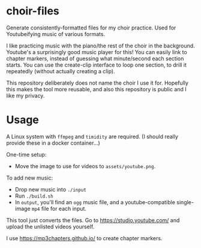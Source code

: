 # choir-files

Generate consistently-formatted files for my choir practice. Used for Youtubeifying music of various formats.

I like practicing music with the piano/the rest of the choir in the background. Youtube's a surprisingly good music player for this! You can easily link to chapter markers, instead of guessing what minute/second each section starts. You can use the create-clip interface to loop one section, to drill it repeatedly (without actually creating a clip).

This repository deliberately does not name the choir I use it for. Hopefully this makes the tool more reusable, and also this repository is public and I like my privacy.

# Usage 

A Linux system with `ffmpeg` and `timidity` are required. (I should really provide these in a docker container...)

One-time setup:

* Move the image to use for videos to `assets/youtube.png`.

To add new music:

* Drop new music into `./input`
* Run `./build.sh`
* In `output`, you'll find an `ogg` music file, and a youtube-compatible single-image `mp4` file for each input.

This tool just converts the files. Go to https://studio.youtube.com/ and upload the unlisted videos yourself.

I use https://mp3chapters.github.io/ to create chapter markers.
